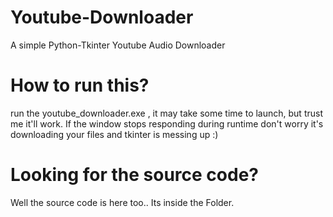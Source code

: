 # Youtube-Downloader
A simple Python-Tkinter Youtube Audio Downloader


# How to run this?

run the youtube_downloader.exe , it may take some time to launch, but trust me it'll work. If the window stops responding during runtime don't worry it's downloading your files and tkinter is messing up :)

# Looking for the source code?

Well the source code is here too.. Its inside the Folder. 
